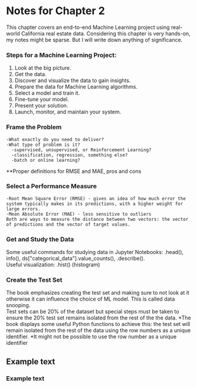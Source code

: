 # Notes for Chapter 2

  This chapter covers an end-to-end Machine Learning project using real-world California real estate data. Considering this chapter is very hands-on, my notes might be sparse. But I will write down anything of significance.

### Steps for a Machine Learning Project:
  1. Look at the big picture.
  2. Get the data.
  3. Discover and visualize the data to gain insights.
  4. Prepare the data for Machine Learning algorithms.
  5. Select a model and train it.
  6. Fine-tune your model.
  7. Present your solution.
  8. Launch, monitor, and maintain your system.

### Frame the Problem
    -What exactly do you need to deliver?  
    -What type of problem is it?  
      -supervised, unsupervised, or Reinforcement Learning?  
      -classification, regression, something else?  
      -batch or online learning?  

**Proper definitions for RMSE and MAE, pros and cons  
### Select a Performance Measure
    -Root Mean Square Error (RMSE) - gives an idea of how much error the system typically makes in its predictions, with a higher weight for large errors.  
    -Mean Absolute Error (MAE) - less sensitive to outliers  
    Both are ways to measure the distance between two vectors: the vector of predictions and the vector of target values.  
  
### Get and Study the Data
Some useful commands for studying data in Jupyter Notebooks: .head(), info(), ds["categorical_data"].value_counts(), .describe().  
Useful visualization: .hist() (histogram)

### Create the Test Set
The book emphasizes creating the test set and making sure to not look at it otherwise it can influence the choice of ML model. This is called data snooping.  
Test sets can be 20% of the dataset but special steps must be taken to ensure the 20% test set remains isolated from the rest of the the data.
  *The book displays some useful Python functions to achieve this: the test set will remain isolated from the rest of the data using the row numbers as a unique identifier.
  *It might not be possible to use the row number as a unique identifier



## Example text
### Example text






